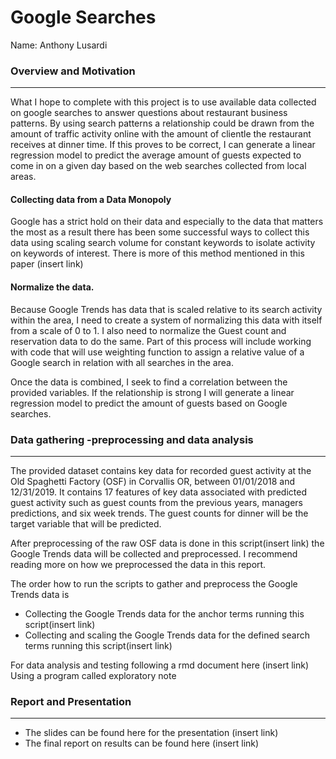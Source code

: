 # Google Searches

Name: Anthony Lusardi

<!-- badges: start -->
<!-- badges: end -->

### Overview and Motivation

-------------------------------------------------------------------------------------------------

What I hope to complete with this project is to use available data collected on google searches to answer questions about restaurant business patterns. By using search patterns a relationship could be drawn from the amount of traffic activity online with the amount of clientle the restaurant receives at dinner time. If this proves to be correct, I can generate a linear regression model to predict the average amount of guests expected to come in on a given day based on the web searches collected from local areas.

#### Collecting data from a Data Monopoly
Google has a strict hold on their data and especially to the data that matters the most as a result there has been some successful ways to collect this data using scaling search volume for constant keywords to isolate activity on keywords of interest. There is more of this method mentioned in this paper (insert link) 

#### Normalize the data. 
Because Google Trends has data that is scaled relative to its search activity within the area, I need to create a system of normalizing this data with itself from a scale of 0 to 1. I also need to normalize the Guest count and reservation data to do the same. Part of this process will include working with code that will use weighting function to assign a relative value of a Google search in relation with all searches in the area. 

Once the data is combined, I seek to find a correlation between the provided variables. If the relationship is strong I will generate a linear regression model to predict the amount of guests based on Google searches.

### Data gathering -preprocessing and data analysis

-------------------------------------------------------------------------------------------------

The provided dataset contains key data for recorded guest activity at the Old Spaghetti Factory (OSF) in Corvallis OR, between 01/01/2018 and 12/31/2019. It contains 17 features of key data associated with predicted guest activity such as guest counts from the previous years, managers predictions, and six week trends. The guest counts for dinner will be the target variable that will be predicted.


After preprocessing of the raw OSF data is done in this script(insert link) the Google Trends data will be collected and preprocessed. I recommend reading more on how we preprocessed the data in this report.

The order how to run the scripts to gather and preprocess the Google Trends data is

* Collecting the Google Trends data for the anchor terms running this script(insert link)
* Collecting and scaling the Google Trends data for the defined search terms running this script(insert link)

For data analysis and testing following a rmd document here (insert link) Using a program called exploratory note 

### Report and Presentation

-------------------------------------------------------------------------------------------------
* The slides can be found here for the presentation (insert link)
* The final report on results can be found here (insert link)